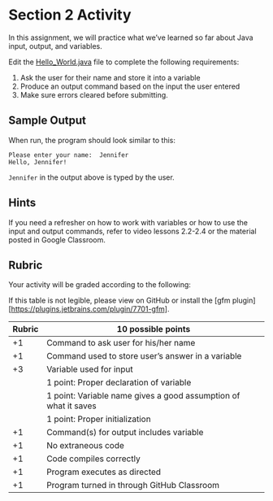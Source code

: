 # Section 2 Activity
In this assignment, we will practice what we’ve learned so far about Java input, output, and variables.

Edit the [Hello_World.java](src/Hello_World.java) file to complete the following requirements:

1. Ask the user for their name and store it into a variable
2. Produce an output command based on the input the user entered
3. Make sure errors cleared before submitting.

## Sample Output
When run, the program should look similar to this:

```
Please enter your name:  Jennifer 
Hello, Jennifer! 
```

```Jennifer``` in the output above is typed by the user.

## Hints
If you need a refresher on how to work with variables or how to use the input and output commands, refer to video lessons 2.2-2.4 or the material posted in Google Classroom.

## Rubric
Your activity will be graded according to the following:

If this table is not legible, please view on GitHub or install the [gfm plugin][https://plugins.jetbrains.com/plugin/7701-gfm].

| Rubric | 10 possible points                                                   |
| ------ |------|
|     +1 | Command to ask user for his/her name                                 |
|     +1 | Command used to store user’s answer in a variable                    |
|     +3 | Variable used for input                                              |
|        | 1 point: Proper declaration of variable                              |
|        | 1 point: Variable name gives a good assumption of what it saves      |
|        | 1 point: Proper initialization                                       |
|     +1 | Command(s) for output includes variable                              |
|     +1 | No extraneous code                                                   |
|     +1 | Code compiles correctly                                              |
|     +1 | Program executes as directed                                         |
|     +1 | Program turned in through GitHub Classroom                           |